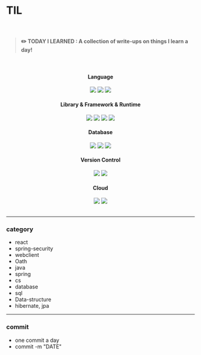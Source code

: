 # TIL

<br>

> #### ✏️ TODAY I LEARNED : A collection of write-ups on things I learn a day!

<br>

<div align="center">

  #### Language
  <img src="https://img.shields.io/badge/java-007396?style=for-the-badge&logo=java&logoColor=white"> 
  <img src="https://img.shields.io/badge/javascript-F7DF1E?style=for-the-badge&logo=javascript&logoColor=black"> 
  <img src="https://img.shields.io/badge/kotlin-7F52FF?style=for-the-badge&logo=Kotlin&logoColor=white">
  <br>

  #### Library & Framework & Runtime
  <img src="https://img.shields.io/badge/spring-6DB33F?style=for-the-badge&logo=spring&logoColor=white">
  <img src="https://img.shields.io/badge/node.js-339933?style=for-the-badge&logo=Node.js&logoColor=white"> 
  <img src="https://img.shields.io/badge/react-61DAFB?style=for-the-badge&logo=react&logoColor=black"> 
  <img src="https://img.shields.io/badge/JUnit5-25A162?style=for-the-badge&logo=JUnit5&logoColor=white"> 

  <br>

  #### Database
  <img src="https://img.shields.io/badge/mysql-4479A1?style=for-the-badge&logo=mysql&logoColor=white"> 
  <img src="https://img.shields.io/badge/mongoDB-47A248?style=for-the-badge&logo=MongoDB&logoColor=white">
  <img src="https://img.shields.io/badge/Redis-DC382D?style=for-the-badge&logo=Redis&logoColor=white">

  <br>

  <!-- #### ORM

  <br> 

  -->

  #### Version Control
  <img src="https://img.shields.io/badge/github-181717?style=for-the-badge&logo=github&logoColor=white">
  <img src="https://img.shields.io/badge/git-F05032?style=for-the-badge&logo=git&logoColor=white">

  <br>

  #### Cloud
  <img src="https://img.shields.io/badge/amazonaws-232F3E?style=for-the-badge&logo=amazonaws&logoColor=white">
  <img src="https://img.shields.io/badge/firebase-FFCA28?style=for-the-badge&logo=firebase&logoColor=white">
</div>



<br>

---

### category

- react
- spring-security
- webclient
- Oath
- java
- spring
- cs
- database
- sql
- Data-structure
- hibernate, jpa


---

### commit

- one commit a day
- commit -m "DATE"
